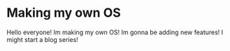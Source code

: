 # Making my own OS
Hello everyone!
Im making my own OS!
Im gonna be adding new features!
I might start a blog series!
